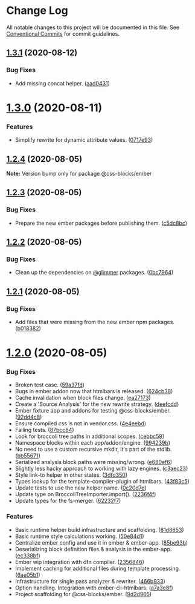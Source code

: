 # Change Log

All notable changes to this project will be documented in this file.
See [Conventional Commits](https://conventionalcommits.org) for commit guidelines.

## [1.3.1](https://github.com/linkedin/css-blocks/tree/master/packages/%40css-blocks/ember/compare/v1.3.0...v1.3.1) (2020-08-12)


### Bug Fixes

* Add missing concat helper. ([aad0431](https://github.com/linkedin/css-blocks/tree/master/packages/%40css-blocks/ember/commit/aad043189dca8c7ca85bba6ee675a3fcf4a75c19))





# [1.3.0](https://github.com/linkedin/css-blocks/tree/master/packages/%40css-blocks/ember/compare/v1.2.4...v1.3.0) (2020-08-11)


### Features

* Simplify rewrite for dynamic attribute values. ([0717e93](https://github.com/linkedin/css-blocks/tree/master/packages/%40css-blocks/ember/commit/0717e9365095e49f34857aaa373e8bc0fb69a492))





## [1.2.4](https://github.com/linkedin/css-blocks/tree/master/packages/%40css-blocks/ember/compare/v1.2.3...v1.2.4) (2020-08-05)

**Note:** Version bump only for package @css-blocks/ember





## [1.2.3](https://github.com/linkedin/css-blocks/tree/master/packages/%40css-blocks/ember/compare/v1.2.2...v1.2.3) (2020-08-05)


### Bug Fixes

* Prepare the new ember packages before publishing them. ([c5dc8bc](https://github.com/linkedin/css-blocks/tree/master/packages/%40css-blocks/ember/commit/c5dc8bc1e2fc5be413fcdf3fcfff67919a2620f6))





## [1.2.2](https://github.com/linkedin/css-blocks/tree/master/packages/%40css-blocks/ember/compare/v1.2.1...v1.2.2) (2020-08-05)


### Bug Fixes

* Clean up the dependencies on [@glimmer](https://github.com/glimmer) packages. ([0bc7964](https://github.com/linkedin/css-blocks/tree/master/packages/%40css-blocks/ember/commit/0bc796470412f32bf6afd9cc5b889557b45364bd))





## [1.2.1](https://github.com/linkedin/css-blocks/tree/master/packages/%40css-blocks/ember/compare/v1.2.0...v1.2.1) (2020-08-05)


### Bug Fixes

* Add files that were missing from the new ember npm packages. ([b018382](https://github.com/linkedin/css-blocks/tree/master/packages/%40css-blocks/ember/commit/b0183828bcbf5e0389d05dcdfca2db0e6a320bb8))





# [1.2.0](https://github.com/linkedin/css-blocks/tree/master/packages/%40css-blocks/ember/compare/v1.1.2...v1.2.0) (2020-08-05)


### Bug Fixes

* Broken test case. ([59a37fd](https://github.com/linkedin/css-blocks/tree/master/packages/%40css-blocks/ember/commit/59a37fdc0156b09cd882adc0cb11f93081317eff))
* Bugs in ember addon now that htmlbars is released. ([624cb38](https://github.com/linkedin/css-blocks/tree/master/packages/%40css-blocks/ember/commit/624cb38dc52318558e26a2fcba41cb47c9b9e4a2))
* Cache invalidation when block files change. ([ea27173](https://github.com/linkedin/css-blocks/tree/master/packages/%40css-blocks/ember/commit/ea271734eb558918a8fe8309486dbe206488cf2f))
* Create a 'Source Analysis' for the new rewrite strategy. ([deefcdd](https://github.com/linkedin/css-blocks/tree/master/packages/%40css-blocks/ember/commit/deefcddaaa4d3a0474a2ab0172c12a46314d3414))
* Ember fixture app and addons for testing @css-blocks/ember. ([92dd4c8](https://github.com/linkedin/css-blocks/tree/master/packages/%40css-blocks/ember/commit/92dd4c8fdf5b3b7ac3fa8d8051136b929070277a))
* Ensure compiled css is not in vendor.css. ([4e4eebd](https://github.com/linkedin/css-blocks/tree/master/packages/%40css-blocks/ember/commit/4e4eebdd2e952ce374ed844b8d45bb22bc4bcb68))
* Failing tests. ([87bcc84](https://github.com/linkedin/css-blocks/tree/master/packages/%40css-blocks/ember/commit/87bcc840bebc102245f7ca4d62e7052010a943db))
* Look for broccoli tree paths in additional scopes. ([cebbc59](https://github.com/linkedin/css-blocks/tree/master/packages/%40css-blocks/ember/commit/cebbc59a8e5e0b8eb0c969755e8278934997063f))
* Namespace blocks within each app/addon/engine. ([994239b](https://github.com/linkedin/css-blocks/tree/master/packages/%40css-blocks/ember/commit/994239bafb514d4f24eb365cdb65f015918306a2))
* No need to use a custom recursive mkdir, it's part of the stdlib. ([bb55671](https://github.com/linkedin/css-blocks/tree/master/packages/%40css-blocks/ember/commit/bb556711727de60f37cc46ed5d0ab472361e2b8f))
* Serialized analysis block paths were missing/wrong. ([e680ef6](https://github.com/linkedin/css-blocks/tree/master/packages/%40css-blocks/ember/commit/e680ef60512848b08c26101ebbe692bdc395b868))
* Slightly less hacky approach to working with lazy engines. ([c3aec23](https://github.com/linkedin/css-blocks/tree/master/packages/%40css-blocks/ember/commit/c3aec232bd42a58f3811310a71630264598ca865))
* Style link-to helper in other states. ([3dfd350](https://github.com/linkedin/css-blocks/tree/master/packages/%40css-blocks/ember/commit/3dfd35069848f02a8796d90d917dc4ca377f8ffd))
* Types lookup for the template-compiler-plugin of htmlbars. ([43f83c5](https://github.com/linkedin/css-blocks/tree/master/packages/%40css-blocks/ember/commit/43f83c547e6d6bc291c24bd53bfeb9ab629ee079))
* Update tests to use the new helper name. ([0c20d7d](https://github.com/linkedin/css-blocks/tree/master/packages/%40css-blocks/ember/commit/0c20d7d5043a22f9683a71996979d373e04504d6))
* Update type on BroccoliTreeImporter.import(). ([2236f4f](https://github.com/linkedin/css-blocks/tree/master/packages/%40css-blocks/ember/commit/2236f4f36fecd7082f7686a98eb50f87cce19ee9))
* Update types for the fs-merger. ([62232f7](https://github.com/linkedin/css-blocks/tree/master/packages/%40css-blocks/ember/commit/62232f7d4b5787bad4febda09c71ec0643232715))


### Features

* Basic runtime helper build infrastructure and scaffolding. ([81d8853](https://github.com/linkedin/css-blocks/tree/master/packages/%40css-blocks/ember/commit/81d885340087a627c5b31e20682c37f5d17aed06))
* Basic runtime style calculations working. ([50e84d1](https://github.com/linkedin/css-blocks/tree/master/packages/%40css-blocks/ember/commit/50e84d118e8e4a413869589fd85bd78db582c06a))
* Centralize ember config and use it in ember & ember-app. ([85be93b](https://github.com/linkedin/css-blocks/tree/master/packages/%40css-blocks/ember/commit/85be93bec7ce0cea26d12eadbf9822ebeab79a6c))
* Deserializing block definition files & analysis in the ember-app. ([ec338bf](https://github.com/linkedin/css-blocks/tree/master/packages/%40css-blocks/ember/commit/ec338bf95ff214fcdaa52b619005d6cf36451801))
* Ember wip integration with dfn compiler. ([2356846](https://github.com/linkedin/css-blocks/tree/master/packages/%40css-blocks/ember/commit/2356846fe9eae6df22a20752b21d72b499386ead))
* Implement caching for additional files during template processing. ([6ae05b1](https://github.com/linkedin/css-blocks/tree/master/packages/%40css-blocks/ember/commit/6ae05b1f61d4ddb2ab11392faf37b442ec386e54))
* Infrastructure for single pass analyzer & rewriter. ([466b933](https://github.com/linkedin/css-blocks/tree/master/packages/%40css-blocks/ember/commit/466b9336f28c19afb45ba51e39121fed409c3986))
* Option handling. Integration with ember-cli-htmlbars. ([a7a3e8f](https://github.com/linkedin/css-blocks/tree/master/packages/%40css-blocks/ember/commit/a7a3e8f6c86aabc1466ece3389479d5a87bea023))
* Project scaffolding for @css-blocks/ember. ([9d2d965](https://github.com/linkedin/css-blocks/tree/master/packages/%40css-blocks/ember/commit/9d2d9658a4bc2a1b4c70ffaa972ccd375c25b191))
